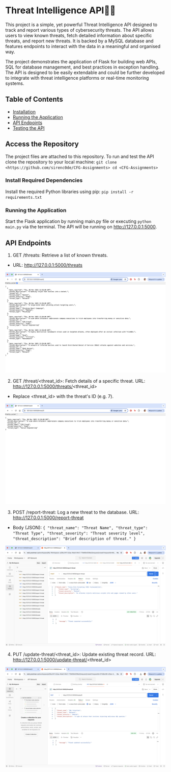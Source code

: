 # Threat Intelligence API🧙🏾
This project is a simple, yet powerful Threat Intelligence API designed to track and report various types of 
cybersecurity threats. The API allows users to view known threats, fetch detailed information about specific 
threats, and report new threats. It is backed by a MySQL database and features endpoints to interact with the
data in a meaningful and organised way.

The project demonstrates the application of Flask for building web APIs, SQL for database management, and best
practices in exception handling. The API is designed to be easily extendable and could be further developed to integrate
with threat intelligence platforms or real-time monitoring systems.

## Table of Contents
- [Installation](#installation)
- [Running the Application](#running-the-application)
- [API Endpoints](#api-endpoints)
- [Testing the API](#testing-the-api)

## Access the Repository
The project files are attached to this repository. To run and test the API clone the repository to your local machine:
`git clone <https://github.com/sirenc0de/CFG-Assignments>
cd <CFG-Assignments>`

### Install Required Dependencies
Install the required Python libraries using pip:
`pip install -r requirements.txt`

### Running the Application
Start the Flask application by running main.py file or executing `python main.py` via the terminal.
The API will be running on http://127.0.0.1:5000.

## API Endpoints
1. GET /threats: Retrieve a list of known threats.
* URL: http://127.0.0.1:5000/threats

![get_threats_eg.png](get_threats_eg.png)

2. GET /threat/<threat_id>: Fetch details of a specific threat.
URL: http://127.0.0.1:5000/threats/<threat_id>
- Replace <threat_id> with the threat's ID (e.g. 7).

![get_threat_by_id_eg.png](get_threat_by_id_eg.png)

3. POST /report-threat: Log a new threat to the database.
URL: http://127.0.0.1:5000/report-threat
- Body (JSON): 
`{
"threat_name": "Threat Name",
"threat_type": "Threat Type",
"threat_severity": "Threat severity level",
"threat_description": "Brief description of threat."
}`

![report_threat_eg.png](report_threat_eg.png)

4. PUT /update-threat/<threat_id>: Update existing threat record.
URL: http://127.0.0.1:5000/update-threat/<threat_id>

![update_threat_eg.png](update_threat_eg.png)

